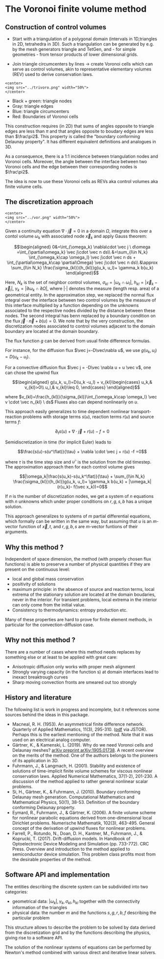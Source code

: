 The Voronoi finite volume method
================================

## Construction of control volumes

- Start with a triangulation of a polygonal domain (intervals in 1D,triangles in 2D, tetrahedra in 3D). Such a triangulation can be generated by e.g. by the mesh generators triangle and TetGen, and - for simple geometries - from tensor products of lower dimensional grids. 

- Join triangle circumcenters by lines $\rightarrow$ create Voronoi cells which can serve as control volumes, akin to representative elementary volumes (REV) used to derive conservation laws.


```@raw html
<center>
<img src="../trivoro.png" width="50%">
</center>
```
- Black + green: triangle nodes
- Gray: triangle edges
- Blue: triangle circumcenters
- Red: Boundaries of Voronoi cells

This construction requires (in 2D) that sums of angles opposite to triangle edges are less than $\pi$ and that angles opposite to boudary edges are less than $\frac\pi2$. This property is called the "boundary conforming Delaunay property". It has different equivalent definitions and analogues in 3D.

As a consequence, there is a 1:1 incidence between triangulation nodes and Voronoi cells. Moreover, the angle between the interface between two Voronoi cells and the edge between their corresponding nodes is $\frac\pi2$.

The idea is now to use these Voronoi cells as REVs aka control volumes aka finite volume cells.

## The discretization approach

```@raw html
<center>
<img src="../vor.png" width="50%">
</center>
```


Given a continuity equation $\nabla\cdot \vec j=0$ in a domain $\Omega$, integrate this over a contol volume $\omega_k$ with associated node $\vec x_k$ and apply Gauss theorem:
```math
\begin{aligned}
0&=\int_{\omega_k} \nabla\cdot  \vec j \ d\omega 
=\int_{\partial\omega_k} \vec j\cdot \vec n ds\\
&=\sum_{l\in N_k} \int_{\omega_k\cap \omega_l} \vec j\cdot \vec n ds + \int_{\partial\omega_k\cap \partial\Omega} \vec j\cdot \vec n ds\\
&\approx \sum_{l\in N_k} \frac{\sigma_{kl}}{h_{kl}}g(u_k, u_l)+ \gamma_k b(u_k)
\end{aligned}
```

Here, $N_k$ is the set of neighbor control volumes, $\sigma_{kl}=|\omega_k\cap \omega_l|$, $h_{kl}=|\vec x_k -\vec x_l|$, $\gamma_k=|\partial\omega_k\cap \partial\Omega|$,  where  $|\cdot|$ denotes the measure (length resp. area) of a geometrical entity. In the approximation step, we replaced the normal flux integral over the interface between two control volumes by the measure of this interface multiplied by a function depending on the unknowns associated to the respective nodes divided by the distance between these nodes. The second integral has  benn replaced by a boundary condition on the flux $\vec j\cdot \vec n + b(u)=0$. We note that by the very construction, the discretization nodes associated to control volumes adjacent to the domain boundary are located at the domain boundary.

The flux function $g$ can be derived from usual finite difference formulas.

For instance, for the diffusion flux $\vec j=-D\vec\nabla u$, we use $g(u_k, u_l)=D(u_k -u_l)$.

For a convective diffusion flux $\vec j = -D\vec \nabla u + u \vec v$, one can chose the upwind flux
```math
\begin{aligned}
g(u_k, u_l)=D(u_k -u_l) + 
v_{kl}\begin{cases}
u_k,& v_{kl}>0\\
u_l,& v_{kl}\leq 0,
\end{cases}
\end{aligned}
```
where $v_{kl}=\frac{h_{kl}}{\sigma_{kl}}\int_{\omega_k\cap \omega_l} \vec v \cdot \vec n_{kl} \ ds$
Fluxes also can depend nonlinearily on $u$.

This approach easily generalizes to time dependent nonlinear transport-reaction problems
with storage terms $s(u)$, reaction terms $r(u)$ and source terms $f$:
```math
\partial_t s(u) + \nabla \cdot \vec j + r(u) -f =0
```
Semidiscretization in time (for implicit Euler) leads to 
```math
\frac{s(u)-s(u^\flat)}{\tau} + \nabla \cdot \vec j + r(u) -f =0
```
where $\tau$ is the time step size and $u^\flat$ is the solution from the old timestep.
The approximation  approach then for each control volume gives
```math
|\omega_k|\frac{s(u_k)-s(u_k^\flat)}{\tau} + \sum_{l\in N_k} \frac{\sigma_{kl}}{h_{kl}}g(u_k, u_l)+ \gamma_k b(u_k) + |\omega_k| (r(u_k)- f(\vec x_k))=0
```
If $n$ is the number of discretization nodes, we get a system of $n$ equations with $n$ unknowns
which under proper conditions on $r,g,s,b$ has a unique solution.

This approach generalizes to systems of $m$ partial differential equations, which formally can
be written in the same way, but assuming that $u$ is an $m$-vector function of $\vec x,t$, and
$r,g,b,s$ are $m$-vector funtions of their arguments.

## Why this method ?
Independent of space dimension, the method (with properly chosen flux functions) is able
to preserve a number of physical quantities if they are present on the continuous level:
- local and global mass conservation
- positivity of solutions
- maximum principle: in the absence of source and reaction terms, local extrema of the stationary solution are located at the domain boudaries, never in the interior. For transient problems, local extrema in the interior can only come from the initial value. 
- Consistency to thermodynamics: entropy production etc.

Many of these properties are hard to prove for finite element methods, in particular for
the convection-diffusion case.

## Why not this method ?
There are a number of cases where this method needs replaces by something else
or at least to be applied with great care:
- Anisotropic diffusion only works with proper mesh alignment 
- Strongly varying capacity (in the function s) at domain interfaces lead to inexact breaktrough curves
- Sharp moving convection fronts are smeared out too strongly

## History and literature
The following list  is work in progress and incomplete, but it references some sources behind the ideas in this package.

- Macneal, R. H. (1953). An asymmetrical finite difference network. Quarterly of Applied Mathematics, 11(3), 295-310.  ([pdf](https://www.jstor.org/stable/pdf/43634052.pdf) via JSTOR). Perhaps this is the earliest mentioning of the method. Note that it  was used on an electrical analog computer. 
-  Gärtner, K., & Kamenski, L. (2019). Why do we need Voronoi cells and Delaunay meshes? [arXiv preprint arXiv:1905.01738](https://arxiv.org/pdf/1905.01738). A recent overview on the merits of the method. One of the authors belongs to the pioneers of its application in 3D.
- Fuhrmann, J., & Langmach, H. (2001). Stability and existence of solutions of time-implicit finite volume schemes for viscous nonlinear conservation laws. Applied Numerical Mathematics, 37(1-2), 201-230. A discussion of the method applied to rather general nonlinear scalar problems.
- Si, H., Gärtner, K., & Fuhrmann, J. (2010). Boundary conforming Delaunay mesh generation. Computational Mathematics and Mathematical Physics, 50(1), 38-53. Definition of the boundary conforming Delaunay property. 
- Eymard, R., Fuhrmann, J., & Gärtner, K. (2006). A finite volume scheme for nonlinear parabolic equations derived from one-dimensional local Dirichlet problems. Numerische Mathematik, 102(3), 463-495. General concept of the derivation of upwind fluxes for nonlinear problems.
- Farrell, P., Rotundo, N., Doan, D. H., Kantner, M., Fuhrmann, J., & Koprucki, T. (2017). Drift-diffusion models. In Handbook of Optoelectronic Device Modeling and Simulation (pp. 733-772). CRC Press. Overview and introduction to the method applied to semiconductor device simulation. This problem class profits most from the desirable properties of the method.

## Software API and implementation

The entities describing the discrete system can be subdivided into two categories:
- geometrical data: $|\omega_k|, \gamma_k, \sigma_{kl}, h_{kl}$ together with the connectivity information of the triangles
- physical data: the number $m$ and the functions $s,g,r,b,f$ describing the particular problem

This structure allows to describe the problem to be solved by data derived from the discretization grid and by the functions describing the physics, giving rise to a software API.

The solution of the nonlinear systems of equations can be performed by Newton's method combined with various direct and iterative linear solvers.

